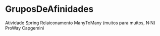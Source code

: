 # GruposDeAfinidades
Atividade Spring Relaiconamento ManyToMany (muitos para muitos, N:N) ProWay Capgemini
